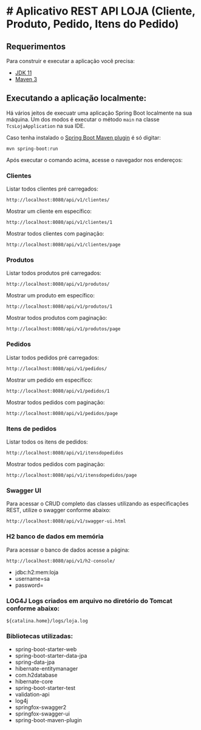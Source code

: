 # # Aplicativo REST API LOJA (Cliente, Produto, Pedido, Itens do Pedido)
## Requerimentos

Para construir e executar a aplicação você precisa:
- [JDK 11](https://www.oracle.com/java/technologies/downloads/#java11-windows)
- [Maven 3](https://maven.apache.org)

## Executando a aplicação localmente:

Há vários jeitos de execuatr uma aplicação Spring Boot localmente na sua máquina. Um dos modos é executar o método `main` na classe `TcsLojaApplication` na sua IDE.

Caso tenha instalado o [Spring Boot Maven plugin](https://docs.spring.io/spring-boot/docs/current/reference/html/build-tool-plugins-maven-plugin.html) é só digitar:

```shell
mvn spring-boot:run
```

Após executar o comando acima, acesse o navegador nos endereços:

### Clientes

Listar todos clientes pré carregados:
```shell
http://localhost:8080/api/v1/clientes/
```
Mostrar um cliente em específico:
```shell
http://localhost:8080/api/v1/clientes/1
```
Mostrar todos clientes com paginação:
```shell
http://localhost:8080/api/v1/clientes/page
```

### Produtos

Listar todos produtos pré carregados:
```shell
http://localhost:8080/api/v1/produtos/
```
Mostrar um produto em específico:
```shell
http://localhost:8080/api/v1/produtos/1
```
Mostrar todos produtos com paginação:
```shell
http://localhost:8080/api/v1/produtos/page
```

### Pedidos

Listar todos pedidos pré carregados:
```shell
http://localhost:8080/api/v1/pedidos/
```
Mostrar um pedido em específico:
```shell
http://localhost:8080/api/v1/pedidos/1
```
Mostrar todos pedidos com paginação:
```shell
http://localhost:8080/api/v1/pedidos/page
```

### Itens de pedidos

Listar todos os itens de pedidos:
```shell
http://localhost:8080/api/v1/itensdopedidos
```
Mostrar todos pedidos com paginação:
```shell
http://localhost:8080/api/v1/itensdopedidos/page
```

### Swagger UI
Para acessar o CRUD completo das classes utilizando as especificações REST, utilize o swagger conforme abaixo:

```shell
http://localhost:8080/api/v1/swagger-ui.html
```

### H2 banco de dados em memória
Para acessar o banco de dados acesse a página:

```shell
http://localhost:8080/api/v1/h2-console/
```

* jdbc:h2:mem:loja<br>
* username=sa<br>
* password=<br>

### LOG4J Logs criados em arquivo no diretório do Tomcat conforme abaixo:
```shell
${catalina.home}/logs/loja.log
```
### Bibliotecas utilizadas:
 - spring-boot-starter-web
- spring-boot-starter-data-jpa
- spring-data-jpa
- hibernate-entitymanager
- com.h2database
- hibernate-core
- spring-boot-starter-test
- validation-api
- log4j
- springfox-swagger2
- springfox-swagger-ui
- spring-boot-maven-plugin
